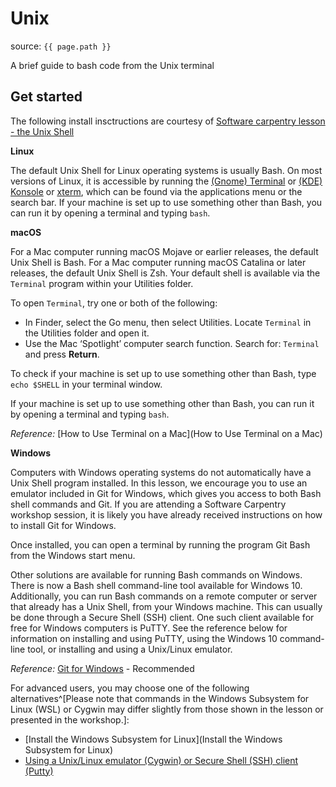 # Unix

source: `{{ page.path }}`

<span class="badge badge-info">A brief guide to bash code from the Unix terminal</span>

## Get started

The following install insctructions are courtesy of [Software carpentry lesson - the Unix Shell](http://swcarpentry.github.io/shell-novice/setup.html)

**Linux**

The default Unix Shell for Linux operating systems is usually Bash. On most versions of Linux, it is accessible by running the [(Gnome) Terminal](https://help.gnome.org/users/gnome-terminal/stable/) or [(KDE) Konsole](https://konsole.kde.org/) or [xterm](https://en.wikipedia.org/wiki/Xterm), which can be found via the applications menu or the search bar. If your machine is set up to use something other than Bash, you can run it by opening a terminal and typing `bash`.

**macOS**

For a Mac computer running macOS Mojave or earlier releases, the default Unix Shell is Bash. For a Mac computer running macOS Catalina or later releases, the default Unix Shell is Zsh. Your default shell is available via the `Terminal` program within your Utilities folder.

To open `Terminal`, try one or both of the following:

* In Finder, select the Go menu, then select Utilities. Locate `Terminal` in the Utilities folder and open it.
* Use the Mac ‘Spotlight’ computer search function. Search for: `Terminal` and press **Return**.

To check if your machine is set up to use something other than Bash, type `echo $SHELL` in your terminal window.

If your machine is set up to use something other than Bash, you can run it by opening a terminal and typing `bash`.

*Reference:* [How to Use Terminal on a Mac](How to Use Terminal on a Mac)

**Windows**

Computers with Windows operating systems do not automatically have a Unix Shell program installed. In this lesson, we encourage you to use an emulator included in Git for Windows, which gives you access to both Bash shell commands and Git. If you are attending a Software Carpentry workshop session, it is likely you have already received instructions on how to install Git for Windows.

Once installed, you can open a terminal by running the program Git Bash from the Windows start menu.

Other solutions are available for running Bash commands on Windows. There is now a Bash shell command-line tool available for Windows 10. Additionally, you can run Bash commands on a remote computer or server that already has a Unix Shell, from your Windows machine. This can usually be done through a Secure Shell (SSH) client. One such client available for free for Windows computers is PuTTY. See the reference below for information on installing and using PuTTY, using the Windows 10 command-line tool, or installing and using a Unix/Linux emulator.

*Reference:* [Git for Windows](https://git-for-windows.github.io/) - Recommended

For advanced users, you may choose one of the following alternatives^[Please note that commands in the Windows Subsystem for Linux (WSL) or Cygwin may differ slightly from those shown in the lesson or presented in the workshop.]:

* [Install the Windows Subsystem for Linux](Install the Windows Subsystem for Linux)
* [Using a Unix/Linux emulator (Cygwin) or Secure Shell (SSH) client (Putty)](http://faculty.smu.edu/reynolds/unixtut/windows.html)
